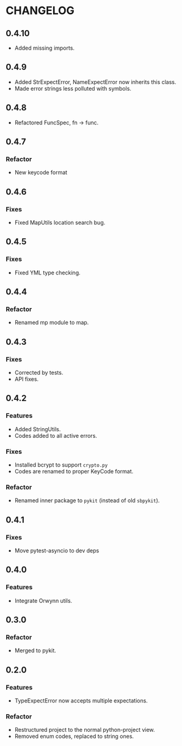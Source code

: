 # CHANGELOG

## 0.4.10

- Added missing imports.

## 0.4.9

- Added StrExpectError, NameExpectError now inherits this class.
- Made error strings less polluted with symbols.

## 0.4.8

- Refactored FuncSpec, fn -> func.

## 0.4.7

### Refactor

- New keycode format

## 0.4.6

### Fixes

- Fixed MapUtils location search bug.


## 0.4.5

### Fixes

- Fixed YML type checking.

## 0.4.4

### Refactor

- Renamed mp module to map.

## 0.4.3

### Fixes

- Corrected by tests.
- API fixes.

## 0.4.2

### Features

- Added StringUtils.
- Codes added to all active errors.

### Fixes

- Installed bcrypt to support `crypto.py`
- Codes are renamed to proper KeyCode format.

### Refactor

- Renamed inner package to `pykit` (instead of old `sbpykit`).

## 0.4.1

### Fixes

- Move pytest-asyncio to dev deps

## 0.4.0

### Features

- Integrate Orwynn utils.

## 0.3.0

### Refactor

- Merged to pykit.

## 0.2.0

### Features

- TypeExpectError now accepts multiple expectations.

### Refactor

- Restructured project to the normal python-project view.
- Removed enum codes, replaced to string ones.
